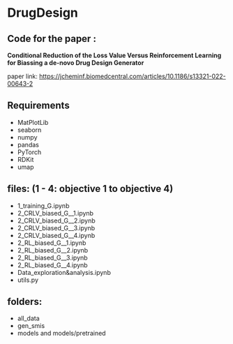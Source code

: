 # DrugDesign
## Code for the paper :

**Conditional Reduction of the Loss Value Versus Reinforcement Learning for Biassing a de-novo Drug Design Generator**

paper link: https://jcheminf.biomedcentral.com/articles/10.1186/s13321-022-00643-2

## Requirements
* MatPlotLib
* seaborn
* numpy
* pandas
* PyTorch
* RDKit
* umap

## files: (1 - 4: objective 1 to objective 4)
* 1_training_G.ipynb
* 2_CRLV_biased_G__1.ipynb
* 2_CRLV_biased_G__2.ipynb
* 2_CRLV_biased_G__3.ipynb
* 2_CRLV_biased_G__4.ipynb
* 2_RL_biased_G__1.ipynb
* 2_RL_biased_G__2.ipynb
* 2_RL_biased_G__3.ipynb
* 2_RL_biased_G__4.ipynb
* Data_exploration&analysis.ipynb
* utils.py

## folders:
* all_data
* gen_smis
* models and models/pretrained
